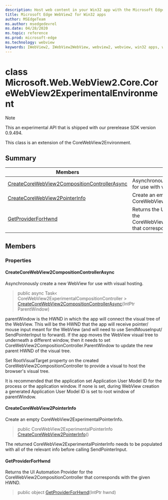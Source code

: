 ```yaml
---
description: Host web content in your Win32 app with the Microsoft Edge WebView2 control
title: Microsoft Edge WebView2 for Win32 apps
author: MSEdgeTeam
ms.author: msedgedevrel
ms.date: 04/28/2020
ms.topic: reference
ms.prod: microsoft-edge
ms.technology: webview
keywords: IWebView2, IWebView2WebView, webview2, webview, win32 apps, win32, edge, ICoreWebView2, ICoreWebView2Controller, browser control, edge html
---
```


# class Microsoft.Web.WebView2.Core.CoreWebView2ExperimentalEnvironment 

> [!NOTE]
> This an experimental API that is shipped with our prerelease SDK version 0.9.494.

This class is an extension of the CoreWebView2Environment.

## Summary

 Members                        | Descriptions
--------------------------------|---------------------------------------------
[CreateCoreWebView2CompositionControllerAsync](#createcorewebview2compositioncontrollerasync) | Asynchronously create a new WebView for use with visual hosting.
[CreateCoreWebView2PointerInfo](#createcorewebview2pointerinfo) | Create an empty CoreWebView2ExperimentalPointerInfo.
[GetProviderForHwnd](#getproviderforhwnd) | Returns the UI Automation Provider for the CoreWebView2CompositionController that corresponds with the given HWND.

## Members

### Properties

#### CreateCoreWebView2CompositionControllerAsync 

Asynchronously create a new WebView for use with visual hosting.

> public async Task< CoreWebView2ExperimentalCompositionController > [CreateCoreWebView2CompositionControllerAsync](#createcorewebview2compositioncontrollerasync)(IntPtr ParentWindow)

parentWindow is the HWND in which the app will connect the visual tree of the WebView. This will be the HWND that the app will receive pointer/ mouse input meant for the WebView (and will need to use SendMouseInput/ SendPointerInput to forward). If the app moves the WebView visual tree to underneath a different window, then it needs to set CoreWebView2CompositionController.ParentWindow to update the new parent HWND of the visual tree.

Set RootVisualTarget property on the created CoreWebView2CompositionController to provide a visual to host the browser's visual tree.

It is recommended that the application set Application User Model ID for the process or the application window. If none is set, during WebView creation a generated Application User Model ID is set to root window of parentWindow.

#### CreateCoreWebView2PointerInfo 

Create an empty CoreWebView2ExperimentalPointerInfo.

> public CoreWebView2ExperimentalPointerInfo [CreateCoreWebView2PointerInfo](#createcorewebview2pointerinfo)()

The returned CoreWebView2ExperimentalPointerInfo needs to be populated with all of the relevant info before calling SendPointerInput.

#### GetProviderForHwnd 

Returns the UI Automation Provider for the CoreWebView2CompositionController that corresponds with the given HWND.

> public object [GetProviderForHwnd](#getproviderforhwnd)(IntPtr hwnd)

